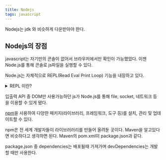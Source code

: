 ```yaml
---
title: Nodejs
tags: javascript
---
```


Nodejs는 jdk 와 비슷하게 다운받아야 한다.

## Nodejs의 장점

javascript는 자기만의 콘솔이 없어서 브라우저에서만 확인이 가능했었다. 이젠 Node.js를 통해 콘솔로 js파일을 실행할 수 있다.

Node.js는 자체적으로 REPL(Read Eval Print Loop) 기능을 내장하고 있다.

<details>
<summary>REPL 이란?</summary>
<div markdown="1">

Node.js는 개발자가 명령행에서 JavaScript 코드를 입력하고 즉시 실행 결과를 확인할 수 있는 인터랙티브한 환경을 제공한다.   
Node.js의 REPL은 CLI의 일종으로 볼 수 있다. 사용자는 Node.js를 설치하고 터미널 또는 명령 프롬프트에서 node 명령어를 실행하여 REPL 환경에 진입할 수 있다.

**CLI란?**

Command Line Interpreter (CLI) 또는 Command Line Interface (CLI)는 사용자가 명령어를 입력하고 해당 명령어를 해석하여 실행하는 인터페이스를 제공하는 프로그램 또는 도구

</div>
</details>

입출력 API 중 DOM만 사용가능하던 js가 Node.js를 통해 file, socket, 네트워크 등 을 이용할 수 있게 됐다.

[npm](https://www.npmjs.com/)을 사용하여 다양한 패키지(라이브러리, 프레임워크, 도구 등)를 설치, 관리 및 업데이트할 수 있다.

npm은 전 세계 개발자들이 라이브러러리를 만들어 올려둔 곳이다. Maven을 알고있다면 비슷하다고 생각하면 된다. Maven의 pom.xml이 package.json과 같다.

package.json 중 dependencies는 배포될때 가져가며 devDependencies는 개발할 때만 사용한다.
